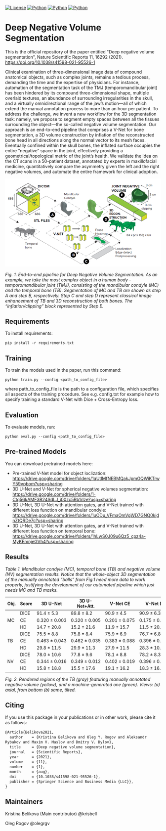 [![License](https://img.shields.io/github/license/analysiscenter/pydens.svg)](https://www.apache.org/licenses/LICENSE-2.0)
[![Python](https://img.shields.io/badge/python-3.7-blue.svg)](https://python.org)
[![Python](https://img.shields.io/badge/pytorch-1.6.0-red)](https://pytorch.org)
[![Python](https://img.shields.io/badge/paper-published-red)](https://www.nature.com/articles/s41598-021-95526-1)

# Deep Negative Volume Segmentation
This is the official repository of the paper entitled "Deep negative volume segmentation", Nature Scientific Reports 11, 16292 (2021). https://doi.org/10.1038/s41598-021-95526-1

Clinical examination of three-dimensional image data of compound anatomical objects, such as complex joints, remains a tedious process, demanding the time and the expertise of physicians. For instance, automation of the segmentation task of the TMJ (temporomandibular joint) has been hindered by its compound three-dimensional shape, multiple overlaid textures, an abundance of surrounding irregularities in the skull, and a virtually omnidirectional range of the jaw’s motion—all of which extend the manual annotation process to more than an hour per patient. To address the challenge, we invent a new workflow for the 3D segmentation task: namely, we propose to segment empty spaces between all the tissues surrounding the object—the so-called negative volume segmentation. Our approach is an end-to-end pipeline that comprises a V-Net for bone segmentation, a 3D volume construction by inflation of the reconstructed bone head in all directions along the normal vector to its mesh faces. Eventually confined within the skull bones, the inflated surface occupies the entire “negative” space in the joint, effectively providing a geometrical/topological metric of the joint’s health. We validate the idea on the CT scans in a 50-patient dataset, annotated by experts in maxillofacial medicine, quantitatively compare the asymmetry given the left and the right negative volumes, and automate the entire framework for clinical adoption.

<p align="center">
<img src="./img/pipeline.PNG" alt>

</p>
<p >
<em>Fig. 1. End-to-end pipeline for Deep Negative Volume Segmentation. As an example, we take the most complex object in a human body - temporomandibular joint (TMJ), consisting of the mandibular condyle (MC) and the temporal bone (TB).
Segmentation of MC and TB are shown as step A and step B, respectively. Step C and step D represent classical image
enhancement of TB and 3D reconstruction of both bones. The “inflation/clipping” block represented by Step E.</em>
</p>

## Requirements

To install requirements:

```setup
pip install -r requirements.txt
```
## Training

To train the models used in the paper, run this command:

```train
python train.py --config <path_to_config_file>
```

where path_to_config_file is the path to a configuration file, which specifies all aspects of the training procedure.
See e.g. config.txt for example how to specify training a standard V-Net with Dice + Cross-Entropy loss.

## Evaluation

To evaluate models, run:

```eval
python eval.py --config <path_to_config_file>
```

## Pre-trained Models

You can download pretrained models here:
- Pre-trained V-Net model for object loclization: https://drive.google.com/drive/folders/1qUtlMfNEBMQakJpmGQWiKTrwY59vpbom?usp=sharing
- 3D U-Net and V-Net for spherical negative volumes segmentation: https://drive.google.com/drive/folders/1-Ctq56kAMF3B24SdLJ_i00zc5Rb1rIze?usp=sharing 
- 3D U-Net, 3D U-Net with attention gates, and V-Net trained with different loss function on mandibular condyle: https://drive.google.com/drive/folders/1uODu_VFmaOmVgWD7GNQ0kjdnZtQRDe7c?usp=sharing
- 3D U-Net, 3D U-Net with attention gates, and V-Net trained with different loss function on temporal bone: https://drive.google.com/drive/folders/1hLwS0J09u6Qz5_cpz4a-MyKEmnjeGVh4?usp=sharing

## Results

<em>
Table 1. Mandibular condyle (MC), temporal bone (TB) and negative volume (NV) segmentation
results. Notice that the whole-object 3D segmentation of the manually annotated “balls” from Fig.1
need more data to work properly, justifying the development of our automated pipeline which just
needs MC and TB masks.</em>


<div class="c-table-scroll-wrapper__content c-table-scroll-wrapper__fade--transparent" data-component-scroll-wrapper=""><table class="data last-table"><thead class="c-article-table-head"><tr><th class="u-text-left ">
                          Obj.
                        </th><th class="u-text-left ">
                          Score
                        </th><th class="u-text-left ">
                          3D U-Net
                        </th><th class="u-text-left ">
                          3D U-Net+Att.
                        </th><th class="u-text-left ">
                          V-Net CE
                        </th><th class="u-text-left ">
                          V-Net D
                        </th><th class="u-text-left ">
                          V-Net D+CE
                        </th></tr></thead><tbody><tr><td rowspan="3" class="u-text-left ">
                          MC
                        </td><td class="u-text-left ">
                          DICE
                        </td><td class="u-text-char ">
                          91.4&nbsp;±&nbsp;5.3
                        </td><td class="u-text-char ">
                          89.8&nbsp;±&nbsp;8.2
                        </td><td class="u-text-char ">
                          90.9&nbsp;±&nbsp;4.5
                        </td><td class="u-text-char ">
                          90.9&nbsp;±&nbsp;6.3
                        </td><td class="u-text-char ">
                          91.4&nbsp;±&nbsp;4.8
                        </td></tr><tr><td class="u-text-left ">
                          CE
                        </td><td class="u-text-char ">
                          0.320&nbsp;±&nbsp;0.003
                        </td><td class="u-text-char ">
                          0.320&nbsp;±&nbsp;0.005
                        </td><td class="u-text-char ">
                          0.201&nbsp;±&nbsp;0.075
                        </td><td class="u-text-char ">
                          0.175&nbsp;±&nbsp;0.024
                        </td><td class="u-text-char ">
                          0.154&nbsp;±&nbsp;0.053
                        </td></tr><tr><td class="u-text-left ">
                          HD
                        </td><td class="u-text-char ">
                          14.7&nbsp;±&nbsp;20.8
                        </td><td class="u-text-char ">
                          15.2&nbsp;±&nbsp;21.6
                        </td><td class="u-text-char ">
                          11.9&nbsp;±&nbsp;15.7
                        </td><td class="u-text-char ">
                          11.5&nbsp;±&nbsp;20.1
                        </td><td class="u-text-char ">
                          10.5&nbsp;±&nbsp;21.2
                        </td></tr><tr><td rowspan="3" class="u-text-left ">
                          TB
                        </td><td class="u-text-left ">
                          DICE
                        </td><td class="u-text-char ">
                          75.5&nbsp;±&nbsp;8.8
                        </td><td class="u-text-char ">
                          75.8&nbsp;±&nbsp;8.4
                        </td><td class="u-text-char ">
                          75.9&nbsp;±&nbsp;6.9
                        </td><td class="u-text-char ">
                          76.7&nbsp;±&nbsp;6.8
                        </td><td class="u-text-char ">
                          76.3&nbsp;±&nbsp;7.2
                        </td></tr><tr><td class="u-text-left ">
                          CE
                        </td><td class="u-text-char ">
                          0.463&nbsp;±&nbsp;0.043
                        </td><td class="u-text-char ">
                          0.462&nbsp;±&nbsp;0.035
                        </td><td class="u-text-char ">
                          0.383&nbsp;±&nbsp;0.088
                        </td><td class="u-text-char ">
                          0.396&nbsp;±&nbsp;0.093
                        </td><td class="u-text-char ">
                          0.416&nbsp;±&nbsp;0.100
                        </td></tr><tr><td class="u-text-left ">
                          HD
                        </td><td class="u-text-char ">
                          29.8&nbsp;±&nbsp;11.5
                        </td><td class="u-text-char ">
                          29.9&nbsp;±&nbsp;11.3
                        </td><td class="u-text-char ">
                          27.9&nbsp;±&nbsp;11.5
                        </td><td class="u-text-char ">
                          28.3&nbsp;±&nbsp;10.7
                        </td><td class="u-text-char ">
                          27.6&nbsp;±&nbsp;10.9
                        </td></tr><tr><td rowspan="3" class="u-text-left ">
                          NV
                        </td><td class="u-text-left ">
                          DICE
                        </td><td class="u-text-char ">
                          78.0&nbsp;±&nbsp;10.6
                        </td><td class="u-text-char ">
                          77.8&nbsp;±&nbsp;9.6
                        </td><td class="u-text-char ">
                          78.1&nbsp;±&nbsp;8.8
                        </td><td class="u-text-char ">
                          78.2&nbsp;±&nbsp;8.3
                        </td><td class="u-text-char ">
                          77.7&nbsp;±&nbsp;7.7
                        </td></tr><tr><td class="u-text-left ">
                          CE
                        </td><td class="u-text-char ">
                          0.344&nbsp;±&nbsp;0.016
                        </td><td class="u-text-char ">
                          0.349&nbsp;±&nbsp;0.012
                        </td><td class="u-text-char ">
                          0.402&nbsp;±&nbsp;0.019
                        </td><td class="u-text-char ">
                          0.396&nbsp;±&nbsp;0.024
                        </td><td class="u-text-char ">
                          0.406&nbsp;±&nbsp;0.022
                        </td></tr><tr><td class="u-text-left ">
                          HD
                        </td><td class="u-text-char ">
                          15.8&nbsp;±&nbsp;18.8
                        </td><td class="u-text-char ">
                          15.5&nbsp;±&nbsp;17.6
                        </td><td class="u-text-char ">
                          19.1&nbsp;±&nbsp;16.2
                        </td><td class="u-text-char ">
                          18.3&nbsp;±&nbsp;16.9
                        </td><td class="u-text-char ">
                          18.7&nbsp;±&nbsp;17.8
                        </td></tr></tbody></table></div>

</p>
<p >
<em>Fig. 2. Rendered regions of the TB (gray) featuring manually annotated negative volume (yellow),
and a machine-generated one (green). Views: (a) axial, from bottom (b) same, tilted.</em>
</p>


## Citing
If you use this package in your publications or in other work, please cite it as follows:
```
@Article{Belikova2021,
  author    = {Kristina Belikova and Oleg Y. Rogov and Aleksandr Rybakov and Maxim V. Maslov and Dmitry V. Dylov},
  title     = {Deep negative volume segmentation},
  journal   = {Scientific Reports},
  year      = {2021},
  volume    = {11},
  number    = {1},
  month     = {aug},
  doi       = {10.1038/s41598-021-95526-1},
  publisher = {Springer Science and Business Media {LLC}},
}
```
## Maintainers
Kristina Belikova (Main contributor) @krisbell

Oleg Rogov @olegrgv
